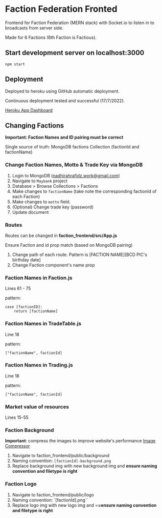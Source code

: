 # Faction Federation Fronted

Frontend for Faction Federation (MERN stack) with Socket.io to listen in to broadcasts from server side.

Made for 6 Factions (6th Faction is Factious). 

## Start development server on localhost:3000
```
npm start
```

## Deployment
Deployed to heroku using GitHub automatic deployment. 

Continuous deployment tested and successful (17/7/2022). 

[Heroku App Dashboard](https://dashboard.heroku.com/apps/faction-federation)

## Changing Factions
**Important: Faction Names and ID pairing must be correct**

Single source of truth: MongoDB factions Collection (factionId and factionName)

### Change Faction Names, Motto & Trade Key via MongoDB
1. Login to MongoDB (nadhirahrafidz.work@gmail.com)
2. Navigate to ``Maybank`` project
3. Database > Browse Collections > Factions
4. Make changes to ``factionName`` (take note the corresponding factionId of each Faction)
5. Make changes to ``motto`` field. 
6. (Optional) Change trade key (password) 
7. Update document

### Routes
Routes can be changed in **faction_frontend/src/App.js**

Ensure Faction and id prop match (based on MongoDB pairing)
1. Change path of each route. Pattern is [FACTION NAME][BCD PIC's birthday date]
2. Change Faction component's name prop

### Faction Names in Faction.js
Lines 61 - 75

pattern: 
```
case [factionID]:
    return [factionName]
```

### Faction Names in TradeTable.js
Line 18 

pattern: 
```
["factionName", factionId]
```

### Faction Names in Trading.js
Line 18 

pattern: 
```
["factionName", factionId]
```

### Market value of resources
Lines 15-55


### Faction Background

**Important**: compress the images to improve website's performance [Image Compressor](https://imagecompressor.com/)

1. Navigate to faction_frontend/public/background
2. Naming convention: ``[factionId]-background.png``
3. Replace background img with new background img and **ensure naming convention and filetype is right** 

### Faction Logo

1. Navigate to faction_frontend/public/logo
2. Naming convention: `[factionId].png``
3. Replace logo img with new logo img and =**=ensure naming convention and filetype is right** 




